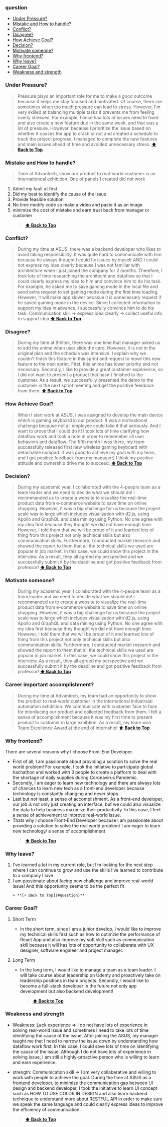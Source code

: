 ### question

- [Under Pressure?](#Under-Pressure#)
- [Mistake and How to handle?](#Mistake-and-How-to-handle)
- [Conflict?](#Conflict#)
- [Disagree?](#Disagree#)
- [How Achieve Goal?](#How-Achieve-Goal)
- [Decision?](#Decision)
- [Motivate someone?](#Motivate-someone)
- [Why frontend?](#Why-frontend)
- [Why leave?](#Why-leave)
- [Career Goal?](#Career-Goal)
- [Weakness and strength](#Weakness-and-strength)

### Under Pressure?

> Pressure plays an important role for me to make a good outcome because it helps me stay focused and motivated. Of course, there are sometimes when too much pressure can lead to stress. However, I'm very skilled at balancing multiple tasks it prevents me from feeling overly stressed.
> For example, I once had lots of issues need to fixed and also create a new feature due in the same week, and that was a lot of pressure. However, because I prioritize the issue based on whether it causes the app to crash or not and created a schedule to track the project progress, I managed to complete the new features and main issues ahead of time and avoided unnecessary stress.
> **[⬆ Back to Top](#question)**

### Mistake and How to handle?

> Time at Advantech, show our product to real-world customer in an internationcal exhibition. One of panels I created did not work

1. Admit my fault at first
2. Did my best to identify the cause of the issue
3. Provide feasible solution
4. No time modify code so make a video and paste it as an image
5. minimize the cost of mistake and earn trust back from manager or customer
   > **[⬆ Back to Top](#question)**

### Conflict?

> During my time at ASUS, there was a backend developer who likes to avoid taking responsibility. It was quite hard to communicate with him because he always thought I could fix issues by myself AND I could not express my idea clearly because I was not familiar with architecture when I just joined the company for 2 months. Therefore, I took lots of time researching the architecht and dataflow so that I could clearly express my idea to him and convince him to do his task. For example, he asked me to save gaming mode in the local file and send extra request to set gaming mode during the first time loading. However, it will make app slower becasue it is unnecessary request if he saved gaming mode in the device. Since I collected information to support my idea in advance, I successfully convince him to do his task.
> Communication skill -> express idea clearly -> collect useful info to support idea
> **[⬆ Back to Top](#question)**

### Disagree?

> During my time at Brilltek, there was one time that manager asked us to add the anime when user slide the card. However, it is not in the original plan and the schedule was intensive. I explain why we couldn't finish this feature in this sprint and request to move this new feature to the next sprint. First, this anime has lower priority and not necessary. Secondly, I like to provide a great customer experience, so I did not want to present a product that hasn't finished to the customer.
> As a result, we successfully presented the demo to the customer in the next sprint meeting and get the positive feedback from them.
> **[⬆ Back to Top](#question)**

### How Achieve Goal?

> When I start work at ASUS, I was assigned to develop the main device which is gaming keyboard in our product. It was a motivational challenge because not all employee could take it that seriously. And I want to prove that I could do it! I took lots of time clarifying how dataflow work and took a note in order to rememeber all user behaviors and dataflow. The fifth month I was there, my team successfully released first new wireless gaming keyboard with detachable numpad. It was good to achieve my goal with my team, and I got positive feedback from my manager:) I think my positive attitude and ownership drive me to succeed.
> **[⬆ Back to Top](#question)**

### Decision?

> During my academic year, I collaborated with the 4-people team as a team leader and we need to decide what we should do! I recommanded us to create a website to visualize the real-time product data from e-commerce website to save time on online shopping. However, it was a big challenge for us because the project scale was to large which includes visualization with d2.js, using Apollo and GraphQL and data mining using Python. No one agree with my idea first because they thought we did not have enough time. However, I told them that we will be proud of it and learned lots of thing from this project not only technical skills but also communication skills. Furthermore, I conducted market research and showed the report to them that all the technical skills we used are popular in job market. In this case, we could show this project in the interview. As a result, they all agreed my perspective and we successfully submit it by the deadline and got positive feedback from professor!
> **[⬆ Back to Top](#question)**

### Motivate someone?

> During my academic year, I collaborated with the 4-people team as a team leader and we need to decide what we should do! I recommanded us to create a website to visualize the real-time product data from e-commerce website to save time on online shopping. However, it was a big challenge for us because the project scale was to large which includes visualization with d2.js, using Apollo and GraphQL and data mining using Python. No one agree with my idea first because they thought we did not have enough time. However, I told them that we will be proud of it and learned lots of thing from this project not only technical skills but also communication skills. Furthermore, I conducted market research and showed the report to them that all the technical skills we used are popular in job market. In this case, we could show this project in the interview. As a result, they all agreed my perspective and we successfully submit it by the deadline and got positive feedback from professor!
> **[⬆ Back to Top](#question)**

### Career important accomplishment?

> During my time at Advantech, my team had an opportunity to show the product to real-world customer in the international industraial automation exhibition. We communicate with customer face to face for intorducing our product and collected feedback from them. I felt a sense of accomplishment because it was my first time to present product to customer in large exhibtion. As a result, my team won Team Excellence Award at the end of internship!
> **[⬆ Back to Top](#question)**

### Why frontend?

There are several reasons why I choose Front-End Developer.

- First of all, I am passionate about providing a solution to solve the real world problem! For example, I took the initiative to participate global hachathon and worked with 3 people to create a platform to deal with the shortage of daily supplies during Coronavirus Pandemic.
- Secondly, I am eager to learn new technology and there are always lots of chances to learn new tech as a front-end developer because technology is constantly changing and never stops.
- Last but not least, a sense of accomplishment. As a front-end developer, our job is not only just creating an interface, but we could also visualize the data to help business maximize their productivity. In this case, I feel a sense of achievement to improve real-world issue.
- Thats why I choose Front-End Developer because I am passionate about providing a solution to solve the real world problem/ I am eager to learn new technology/ a sense of accomplishment
  > **[⬆ Back to Top](#question)**

### Why leave?

1.  I’ve learned a lot in my current role, but I’m looking for the next step where I can continue to grow and use the skills I’ve learned to contribute to a company I love
2.  I am passionate about facing new challenge and improve real-world issue! And this opportunity seems to be the perfect fit
    <!-- 3.  I will return to Amercia for green card and apply for citizenship -->
        > **[⬆ Back to Top](#question)**

### Career Goal?

1. Short Term

   - In the short term, since I am a junior develop, I would like to improve my technical skills first such as how to optimzie the performance of React App and also improve my soft skill such as communication skill because it will has lots of opportunity to collaberate with UX designer, software engineer and project manager.

2. Long Term

   - In the long term, I would like to manage a team as a team leader. I will take course about leadership on Udemy and proactively take on leadership positions in team projects. Secondly, I would like to become a full-stack developer in the future not only app development but also backend development!
     > **[⬆ Back to Top](#question)**

### Weakness and strength

- Weakness: Lack experience => I do not have lots of experience in solving real-world issue and sometimes I need to take lots of time identifying the cause of the issue. After joining the ASUS, my manager taught me that I need to narrow the issue down by understanding how dataflow work first. In this case, I could save lots of time on identifying the cause of the issue. Although I do not have lots of experience in solving issue, I am still a highly-proactive person who is willing to learn and earn experience.

- strength: Communication skill => I am very collaberative and willing to work with people to achieve the goal. During the time at ASUS as a frontend developer, to minimize the communication gap between UI design and backend developer, I took the initiative to learn UI concept such as HOW TO USE COLOR IN DESIGN and also learn backend technique to understand more about RESTFUL API in order to make sure we speak the same language and could clearly express ideas to improve the efficiency of communication.
  > **[⬆ Back to Top](#question)**
